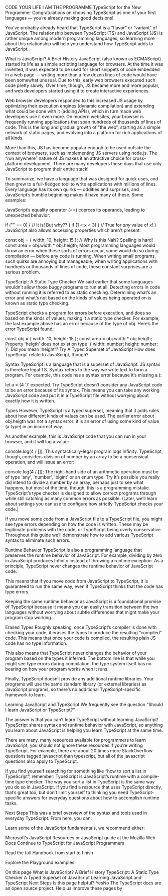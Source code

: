 CODE YOUR LIFE I AM THE PROGRAMME
TypeScript for the New Programmer
Congratulations on choosing TypeScript as one of your first languages — you’re already making good decisions!

You’ve probably already heard that TypeScript is a “flavor” or “variant” of JavaScript. The relationship between TypeScript (TS) and JavaScript (JS) is rather unique among modern programming languages, so learning more about this relationship will help you understand how TypeScript adds to JavaScript.

What is JavaScript? A Brief History
JavaScript (also known as ECMAScript) started its life as a simple scripting language for browsers. At the time it was invented, it was expected to be used for short snippets of code embedded in a web page — writing more than a few dozen lines of code would have been somewhat unusual. Due to this, early web browsers executed such code pretty slowly. Over time, though, JS became more and more popular, and web developers started using it to create interactive experiences.

Web browser developers responded to this increased JS usage by optimizing their execution engines (dynamic compilation) and extending what could be done with it (adding APIs), which in turn made web developers use it even more. On modern websites, your browser is frequently running applications that span hundreds of thousands of lines of code. This is the long and gradual growth of “the web”, starting as a simple network of static pages, and evolving into a platform for rich applications of all kinds.

More than this, JS has become popular enough to be used outside the context of browsers, such as implementing JS servers using node.js. The “run anywhere” nature of JS makes it an attractive choice for cross-platform development. There are many developers these days that use only JavaScript to program their entire stack!

To summarize, we have a language that was designed for quick uses, and then grew to a full-fledged tool to write applications with millions of lines. Every language has its own quirks — oddities and surprises, and JavaScript’s humble beginning makes it have many of these. Some examples:

JavaScript’s equality operator (==) coerces its operands, leading to unexpected behavior:

if ("" == 0) {
  // It is! But why??
}
if (1 < x < 3) {
  // True for *any* value of x!
}
JavaScript also allows accessing properties which aren’t present:

const obj = { width: 10, height: 15 };
// Why is this NaN? Spelling is hard!
const area = obj.width * obj.heigth;
Most programming languages would throw an error when these sorts of errors occur, some would do so during compilation — before any code is running. When writing small programs, such quirks are annoying but manageable; when writing applications with hundreds or thousands of lines of code, these constant surprises are a serious problem.

TypeScript: A Static Type Checker
We said earlier that some languages wouldn’t allow those buggy programs to run at all. Detecting errors in code without running it is referred to as static checking. Determining what’s an error and what’s not based on the kinds of values being operated on is known as static type checking.

TypeScript checks a program for errors before execution, and does so based on the kinds of values, making it a static type checker. For example, the last example above has an error because of the type of obj. Here’s the error TypeScript found:

const obj = { width: 10, height: 15 };
const area = obj.width * obj.heigth;
Property 'heigth' does not exist on type '{ width: number; height: number; }'. Did you mean 'height'?
Try
A Typed Superset of JavaScript
How does TypeScript relate to JavaScript, though?

Syntax
TypeScript is a language that is a superset of JavaScript: JS syntax is therefore legal TS. Syntax refers to the way we write text to form a program. For example, this code has a syntax error because it’s missing a ):

let a = (4
')' expected.
Try
TypeScript doesn’t consider any JavaScript code to be an error because of its syntax. This means you can take any working JavaScript code and put it in a TypeScript file without worrying about exactly how it is written.

Types
However, TypeScript is a typed superset, meaning that it adds rules about how different kinds of values can be used. The earlier error about obj.heigth was not a syntax error: it is an error of using some kind of value (a type) in an incorrect way.

As another example, this is JavaScript code that you can run in your browser, and it will log a value:

console.log(4 / []);
This syntactically-legal program logs Infinity. TypeScript, though, considers division of number by an array to be a nonsensical operation, and will issue an error:

console.log(4 / []);
The right-hand side of an arithmetic operation must be of type 'any', 'number', 'bigint' or an enum type.
Try
It’s possible you really did intend to divide a number by an array, perhaps just to see what happens, but most of the time, though, this is a programming mistake. TypeScript’s type checker is designed to allow correct programs through while still catching as many common errors as possible. (Later, we’ll learn about settings you can use to configure how strictly TypeScript checks your code.)

If you move some code from a JavaScript file to a TypeScript file, you might see type errors depending on how the code is written. These may be legitimate problems with the code, or TypeScript being overly conservative. Throughout this guide we’ll demonstrate how to add various TypeScript syntax to eliminate such errors.

Runtime Behavior
TypeScript is also a programming language that preserves the runtime behavior of JavaScript. For example, dividing by zero in JavaScript produces Infinity instead of throwing a runtime exception. As a principle, TypeScript never changes the runtime behavior of JavaScript code.

This means that if you move code from JavaScript to TypeScript, it is guaranteed to run the same way, even if TypeScript thinks that the code has type errors.

Keeping the same runtime behavior as JavaScript is a foundational promise of TypeScript because it means you can easily transition between the two languages without worrying about subtle differences that might make your program stop working.

Erased Types
Roughly speaking, once TypeScript’s compiler is done with checking your code, it erases the types to produce the resulting “compiled” code. This means that once your code is compiled, the resulting plain JS code has no type information.

This also means that TypeScript never changes the behavior of your program based on the types it inferred. The bottom line is that while you might see type errors during compilation, the type system itself has no bearing on how your program works when it runs.

Finally, TypeScript doesn’t provide any additional runtime libraries. Your programs will use the same standard library (or external libraries) as JavaScript programs, so there’s no additional TypeScript-specific framework to learn.

Learning JavaScript and TypeScript
We frequently see the question “Should I learn JavaScript or TypeScript?“.

The answer is that you can’t learn TypeScript without learning JavaScript! TypeScript shares syntax and runtime behavior with JavaScript, so anything you learn about JavaScript is helping you learn TypeScript at the same time.

There are many, many resources available for programmers to learn JavaScript; you should not ignore these resources if you’re writing TypeScript. For example, there are about 20 times more StackOverflow questions tagged javascript than typescript, but all of the javascript questions also apply to TypeScript.

If you find yourself searching for something like “how to sort a list in TypeScript”, remember: TypeScript is JavaScript’s runtime with a compile-time type checker. The way you sort a list in TypeScript is the same way you do so in JavaScript. If you find a resource that uses TypeScript directly, that’s great too, but don’t limit yourself to thinking you need TypeScript-specific answers for everyday questions about how to accomplish runtime tasks.

Next Steps
This was a brief overview of the syntax and tools used in everyday TypeScript. From here, you can:

Learn some of the JavaScript fundamentals, we recommend either:

Microsoft’s JavaScript Resources or
JavaScript guide at the Mozilla Web Docs
Continue to TypeScript for JavaScript Programmers

Read the full Handbook from start to finish

Explore the Playground examples

On this page
What is JavaScript? A Brief History
TypeScript: A Static Type Checker
A Typed Superset of JavaScript
Learning JavaScript and TypeScript
Next Steps
Is this page helpful?
YesNo
The TypeScript docs are an open source project. Help us improve these pages by
